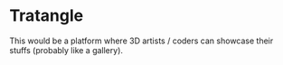 # Tratangle

This would be a platform where 3D artists / coders can showcase their stuffs (probably like a gallery).
 